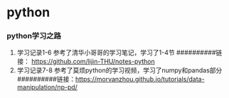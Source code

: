 # python
### python学习之路
1. 学习记录1-6 参考了清华小哥哥的学习笔记，学习了1-4节
##########链接： https://github.com/lijin-THU/notes-python
2. 学习记录7-8 参考了莫烦python的学习视频，学习了numpy和pandas部分
##########链接：https://morvanzhou.github.io/tutorials/data-manipulation/np-pd/
